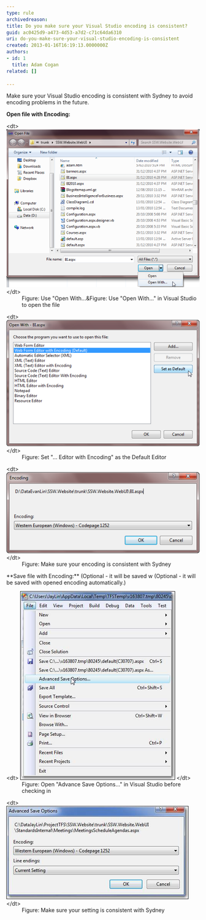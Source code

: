 ```yaml
---
type: rule
archivedreason: 
title: Do you make sure your Visual Studio encoding is consistent?
guid: ac0425d9-a473-4d53-a7d2-c71c64da6310
uri: do-you-make-sure-your-visual-studio-encoding-is-consistent
created: 2013-01-16T16:19:13.0000000Z
authors:
- id: 1
  title: Adam Cogan
related: []

---
```


Make sure your Visual Studio encoding is consistent with Sydney to avoid encoding problems in the future.

<!--endintro-->

**Open file with Encoding:**
<dl class="image">&lt;dt&gt; <img alt="Use 'Open With...' in Visual Studio for file open" src="OpenFileWithOption.png" style="width:570px;"> &lt;/dt&gt;<dd> Figure: Use "Open With...&Figure: Use "Open With..." in Visual Studio to open the file</dd></dl><dl class="image">&lt;dt&gt; <img alt="Set '...     Editor with Encoding' as Default Editor" src="OpenFileDialog.png"> &lt;/dt&gt;<dd> Figure: Set "... Editor with Encoding" as the Default Editor</dd></dl><dl class="image">&lt;dt&gt; <img alt="Make     sure your encoding is consistent with Sydney" src="OpenFileEncoding.png"> &lt;/dt&gt;<dd> Figure: Make sure your encoding is consistent with Sydney </dd></dl>
**Save file with Encoding:** (Optional - it will be saved w (Optional - it will be saved with opened encoding automatically.)
<dl class="image"> &lt;dt&gt; <img alt="Open 'Advance Save Options...' in Visual Studio before checkin" src="AdvancedSaveOptions.png"> &lt;/dt&gt;<dd> Figure: Open "Advance Save Options..." in Visual Studio before checking in</dd></dl><dl class="image">&lt;dt&gt; <img alt="Make sure your setting is consistent with Sydney" src="AdvancedSaveOptionsEncoding.png"> &lt;/dt&gt;<dd> Figure: Make sure your setting is consistent with Sydney </dd></dl>
